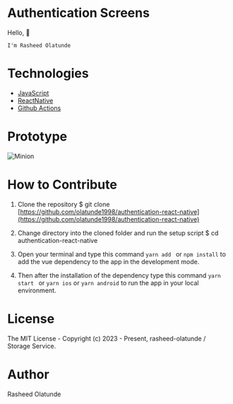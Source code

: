 # Authentication Screens

Hello, 👋

```
I'm Rasheed Olatunde

```

# Technologies

- [JavaScript](https://javascript.info/)
- [ReactNative](https://reactnative.dev/)
- [Github Actions](https://docs.github.com/en/actions/)

# Prototype

![Minion](/images/project_prototype.jpeg)

# How to Contribute

1. Clone the repository
   $ git clone [https://github.com/olatunde1998/authentication-react-native](https://github.com/olatunde1998/authentication-react-native)

2. Change directory into the cloned folder and run the setup script
   $ cd authentication-react-native

3. Open your terminal and type this command `yarn add ` or `npm install` to add the vue dependency to the app in the development mode.

4. Then after the installation of the dependency type this command `yarn start ` or `yarn ios` or `yarn android` to run the app in your local environment.

# License

The MIT License - Copyright (c) 2023 - Present, rasheed-olatunde / Storage Service.

# Author

Rasheed Olatunde
